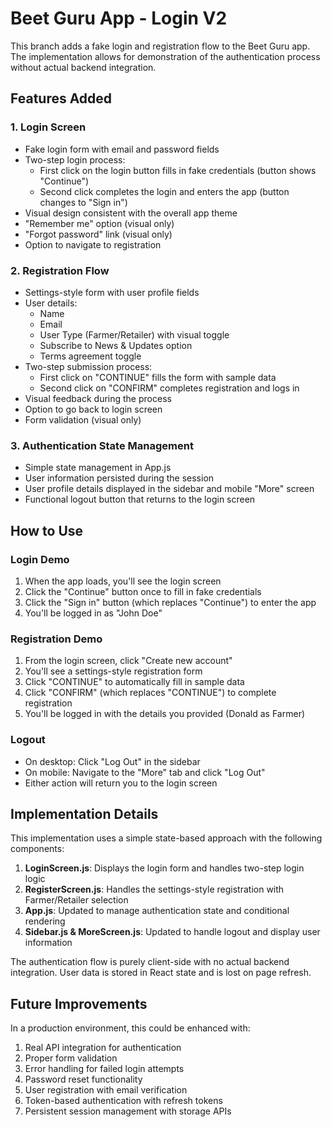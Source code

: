 # Beet Guru App - Login V2

This branch adds a fake login and registration flow to the Beet Guru app. The implementation allows for demonstration of the authentication process without actual backend integration.

## Features Added

### 1. Login Screen
- Fake login form with email and password fields
- Two-step login process:
  - First click on the login button fills in fake credentials (button shows "Continue")
  - Second click completes the login and enters the app (button changes to "Sign in")
- Visual design consistent with the overall app theme
- "Remember me" option (visual only)
- "Forgot password" link (visual only)
- Option to navigate to registration

### 2. Registration Flow
- Settings-style form with user profile fields
- User details:
  - Name
  - Email
  - User Type (Farmer/Retailer) with visual toggle
  - Subscribe to News & Updates option
  - Terms agreement toggle
- Two-step submission process:
  - First click on "CONTINUE" fills the form with sample data
  - Second click on "CONFIRM" completes registration and logs in
- Visual feedback during the process
- Option to go back to login screen
- Form validation (visual only)

### 3. Authentication State Management
- Simple state management in App.js
- User information persisted during the session
- User profile details displayed in the sidebar and mobile "More" screen
- Functional logout button that returns to the login screen

## How to Use

### Login Demo
1. When the app loads, you'll see the login screen
2. Click the "Continue" button once to fill in fake credentials
3. Click the "Sign in" button (which replaces "Continue") to enter the app
4. You'll be logged in as "John Doe"

### Registration Demo
1. From the login screen, click "Create new account"
2. You'll see a settings-style registration form
3. Click "CONTINUE" to automatically fill in sample data
4. Click "CONFIRM" (which replaces "CONTINUE") to complete registration
5. You'll be logged in with the details you provided (Donald as Farmer)

### Logout
- On desktop: Click "Log Out" in the sidebar
- On mobile: Navigate to the "More" tab and click "Log Out"
- Either action will return you to the login screen

## Implementation Details

This implementation uses a simple state-based approach with the following components:

1. **LoginScreen.js**: Displays the login form and handles two-step login logic
2. **RegisterScreen.js**: Handles the settings-style registration with Farmer/Retailer selection
3. **App.js**: Updated to manage authentication state and conditional rendering
4. **Sidebar.js & MoreScreen.js**: Updated to handle logout and display user information

The authentication flow is purely client-side with no actual backend integration. User data is stored in React state and is lost on page refresh.

## Future Improvements

In a production environment, this could be enhanced with:

1. Real API integration for authentication
2. Proper form validation
3. Error handling for failed login attempts
4. Password reset functionality
5. User registration with email verification
6. Token-based authentication with refresh tokens
7. Persistent session management with storage APIs
